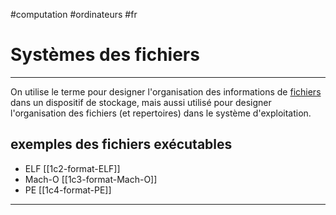#computation #ordinateurs #fr
# Systèmes des fichiers
---
On utilise le terme pour designer l'organisation des informations de [fichiers](1c1-fichier.md) dans un dispositif de stockage, mais aussi utilisé pour designer l'organisation des fichiers (et repertoires) dans le système d'exploitation.
## exemples des fichiers exécutables
+ ELF [[1c2-format-ELF]]
+ Mach-O [[1c3-format-Mach-O]] 
+ PE [[1c4-format-PE]]

---
